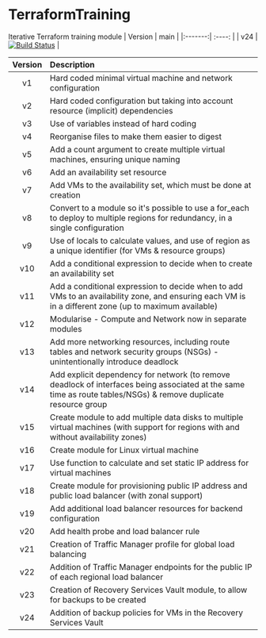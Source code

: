 # TerraformTraining
Iterative Terraform training module
| Version |  main  |
|:-------:| :----: |
| v24 | [![Build Status](https://dev.azure.com/wesleytrust/TerraformTraining/_apis/build/status/ENV-P%3B%20TerraformTraining?branchName=main)](https://dev.azure.com/wesleytrust/TerraformTraining/_build/latest?definitionId=49&branchName=main) |

| Version | Description                                                                                                                                                     |
| :-----: | :-------------------------------------------------------------------------------------------------------------------------------------------------------------- |
|   v1    | Hard coded minimal virtual machine and network configuration                                                                                                    |
|   v2    | Hard coded configuration but taking into account resource (implicit) dependencies                                                                               |
|   v3    | Use of variables instead of hard coding                                                                                                                         |
|   v4    | Reorganise files to make them easier to digest                                                                                                                  |
|   v5    | Add a count argument to create multiple virtual machines, ensuring unique naming                                                                                |
|   v6    | Add an availability set resource                                                                                                                                |
|   v7    | Add VMs to the availability set, which must be done at creation                                                                                                 |
|   v8    | Convert to a module so it's possible to use a for_each to deploy to multiple regions for redundancy, in a single configuration                                  |
|   v9    | Use of locals to calculate values, and use of region as a unique identifier (for VMs & resource groups)                                                         |
|   v10   | Add a conditional expression to decide when to create an availability set                                                                                       |
|   v11   | Add a conditional expression to decide when to add VMs to an availability zone, and ensuring each VM is in a different zone (up to maximum available)           |
|   v12   | Modularise - Compute and Network now in separate modules                                                                                                        |
|   v13   | Add more networking resources, including route tables and network security groups (NSGs) - unintentionally introduce deadlock                                   |
|   v14   | Add explicit dependency for network (to remove deadlock of interfaces being associated at the same time as route tables/NSGs) & remove duplicate resource group |
|   v15   | Create module to add multiple data disks to multiple virtual machines (with support for regions with and without availability zones)                            |
|   v16   | Create module for Linux virtual machine                                                                                                                         |
|   v17   | Use function to calculate and set static IP address for virtual machines                                                                                        |
|   v18   | Create module for provisioning public IP address and public load balancer (with zonal support)                                                                  |
|   v19   | Add additional load balancer resources for backend configuration                                                                                                |
|   v20   | Add health probe and load balancer rule                                                                                                                         |
|   v21   | Creation of Traffic Manager profile for global load balancing                                                                                                   |
|   v22   | Addition of Traffic Manager endpoints for the public IP of each regional load balancer                                                                          |
|   v23   | Creation of Recovery Services Vault module, to allow for backups to be created                                                                                  |
|   v24   | Addition of backup policies for VMs in the Recovery Services Vault                                                                                              |